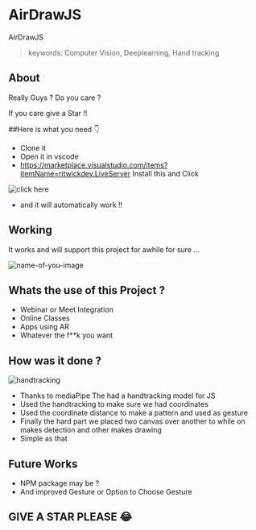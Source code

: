 # AirDrawJS

AirDrawJS
 
> keywords: Computer Vision, Deeplearning, Hand tracking


## About 

Really Guys ? Do you care ?

If you care give a Star !!

##Here is what you need 👇

+ Clone it
+ Open it in vscode
+ https://marketplace.visualstudio.com/items?itemName=ritwickdey.LiveServer Install this and Click 

![click here](https://raw.githubusercontent.com/ritwickdey/vscode-live-server/master/images/Screenshot/vscode-live-server-statusbar-3.jpg)

+ and it will automatically work !!

## Working

It works and will support this project for awhile for sure ...

![name-of-you-image](https://github.com/badboysm890/AirDrawJS/blob/main/Screenshot%202021-06-19%20at%2021-51-00%20Screenshot.png)

## Whats the use of this Project ?

+ Webinar or Meet Integration
+ Online Classes
+ Apps using AR
+ Whatever the f**k you want


## How was it done ?

![handtracking](https://github.com/badboysm890/ML_Scratch_Surface/raw/master/Screenshot%202021-06-19%20at%2021-34-30%20hand_tracking_3d_android_gpu%20gif%20(GIF%20Image%2C%20300%20%C3%97%20564%20pixels).png)

+ Thanks to mediaPipe The had a handtracking model for JS 
+ Used the handtracking to make sure we had coordinates
+ Used the coordinate distance to make a pattern and used as gesture
+ Finally the hard part we placed two canvas over another to while on makes detection and other makes drawing 
+ Simple as that


## Future Works

+ NPM package may be ?
+ And improved Gesture or Option to Choose Gesture


## GIVE A STAR PLEASE 😂
